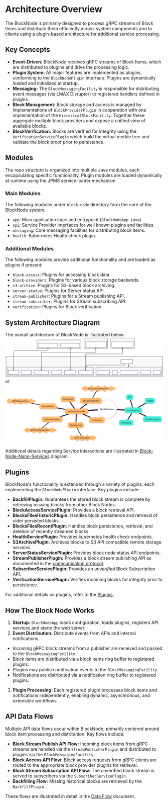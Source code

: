 # Architecture Overview

The BlockNode is primarily designed to process gRPC streams of Block Items and distribute them efficiently across system
components and to clients using a plugin-based architecture for additional service processing.

## Key Concepts

- **Event-Driven:** BlockNode receives gRPC streams of Block Items, which are distributed to plugins and drive the
  processing logic.
- **Plugin System:** All major features are implemented as plugins, conforming to the `BlockNodePlugin` interface.
  Plugins are dynamically loaded and initialized at startup.
- **Messaging:** The `BlockMessagingFacility` is responsible for distributing event messages (via LMAX Disruptor) to
  registered handlers defined in plugins.
- **Block Management:** Block storage and access is managed by implementations of `BlockProviderPlugin` in cooperation
  with one implementation of the `HistoricalBlockFacility`. Together these aggregate multiple block providers and expose
  a unified view of available blocks.
- **BlockVerification:** Blocks are verified for integrity using the `VerificationServicePlugin` which build the virtual
  merkle tree and validate the block proof prior to persistence.

## Modules

The repo structure is organized into multiple Java modules, each encapsulating specific functionality.
Plugin modules are loaded dynamically at runtime using the JPMS service loader mechanism.

### Main Modules

The following modules under `block-node` directory form the core of the BlockNode system.
- `app`: Main application logic and entrypoint (`BlockNodeApp.java`).
- `spi`: Service Provider Interfaces for well known plugins and facilities.
- `messaging`: Core messaging facilities for distributing block items.
- `health`: Kubernetes Health check plugin.

### Additional Modules

The following modules provide additional functionality and are loaded as plugins if present:
- `block-access`: Plugins for accessing block data.
- `block-providers`: Plugins for various block storage backends.
- `s3-archive`: Plugins for S3-based block archiving.
- `server-status`: Plugins for Server status API.
- `stream-publisher`: Plugins for a Stream publishing API.
- `stream-subscriber`: Plugins for Stream subscribing API.
- `verification`: Plugins for Block verification.

## System Architecture Diagram

The overall architecture of BlockNode is illustrated below:
![block-node-app-logic](./../../assets/block-node-app-logic.svg)
or
![block-node-app-logic-1](./../../assets/block-node-app-logic-1.svg)

Additional details regarding Service interactions are illustrated in [Block-Node-Nano-Services](./../../assets/Block-Node-Nano-Services.svg) diagram.

## Plugins
BlockNode's functionality is extended through a variety of plugins, each implementing the `BlockNodePlugin` interface.
Key plugins include:
- **BackfillPlugin:** Guarantees the stored block stream is complete by retrieving missing blocks from other Block Nodes.
- **BlockAccessServicePlugin:** Provides a block retrieval API.
- **BlocksFilesHistoricPlugin:** Handles block persistence and retrieval of older persisted blocks.
- **BlocksFilesRecentPlugin:** Handles block persistence, retrieval, and deletion of recently streamed blocks.
- **HealthServicePlugin:** Provides kubernetes health check endpoints.
- **S3ArchivePlugin:** Archives blocks to S3 API compatible remote storage services.
- **ServerStatusServicePlugin:** Provides block node status API endpoints.
- **StreamPublisherPlugin:** Provides a block stream publishing API as documented in the [communication protocol](./../../design/communication-protocol/README.md).
- **SubscriberServicePlugin:** Provides an _unverified_ Block Subscription API.
- **VerificationServicePlugin:** Verifies incoming blocks for integrity prior to persistence.

For additional details on plugins, refer to the [Plugins](./plugins.md).

## How The Block Node Works

1. **Startup:** `BlockNodeApp` loads configuration, loads plugins, registers API services and starts the web server.
2. **Event Distribution:** Distribute events from APIs and internal notifications.
  - Incoming gRPC block streams from a publisher are received and passed to the `BlockMessagingFacility`.
  - Block items are distributed via a block items ring buffer to registered plugins.
  - Plugins may publish notification events to the `BlockMessagingFacility`.
  - Notifications are distributed via a notification ring buffer to registered plugins.
3. **Plugin Processing:** Each registered plugin processes block items and notifications independently, enabling
   dynamic, asynchronous, and extensible workflows.

## API Data Flows

Multiple API data flows occur within BlockNode, primarily centered around block item processing and distribution.
Key flows include:
- **Block Stream Publish API Flow:** Incoming block items from gRPC streams are handled via the `StreamPublisherPlugin`
  and distributed to plugins via the `BlockMessagingFacility`.
- **Block Access API Flow:** Block access requests from gRPC clients are routed to the appropriate block provider
  plugins for retrieval.
- **Block Stream Subscription API Flow:** The unverified block stream is served to subscribers via the
  `SubscriberServicePlugin`.
- **Backfilling Flow:** Missing historical blocks are retrieved by the `BackfillPlugin`.

These flows are illustrated in detail in the [Data Flow](data-flow.md) document.
